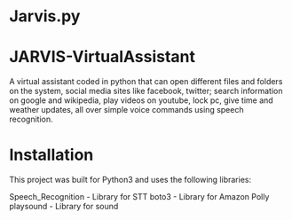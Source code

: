 # Jarvis.py
# JARVIS-VirtualAssistant

A virtual assistant coded in python that can open different files and folders on the system, social media sites like facebook, twitter; search information on google and wikipedia, play videos on youtube, lock pc, give time and weather updates, all over simple voice commands using speech recognition.

# Installation

This project was built for Python3 and uses the following libraries:

Speech_Recognition - Library for STT
boto3 - Library for Amazon Polly
playsound - Library for sound
